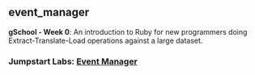 ## event_manager

**gSchool - Week 0**: An introduction to Ruby for new programmers doing
Extract-Translate-Load operations against a large dataset.

### Jumpstart Labs: [Event Manager](http://tutorials.jumpstartlab.com/projects/eventmanager.html)
